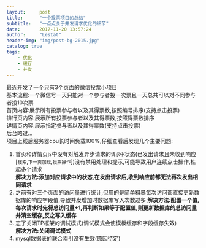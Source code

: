 ```yaml
---
layout:     post
title:      "一个投票项目的总结"
subtitle:   "一点点关于并发请求优化的细节"
date:       2017-11-20 13:57:24
author:     "Lestat"
header-img: "img/post-bg-2015.jpg"
catalog: true
tags:
    - 优化
    - 缓存
    - 并发
---
```



最近开发了一个只有3个页面的微信投票小项目  
基本流程:一个微信号一天只能对一个参与者投一次票且一天总共可以对不同参与者投10次票  
首页内容:展示所有投票参与者以及其得票数,按照编号排序(支持点击投票)  
排行页内容:展示所有投票参与者以及其得票数,按照得票数排序  
详情页内容:展示指定参与者以及其得票数(支持点击投票)  
后台略过...  
项目上线后服务器cpu长时间负载100%,仔细查看后发现几个主要问题:  
1. 首页和详情页js中没有对触发异步请求的`请求中`状态(已发出请求且未收到响应[`搜索`,`下一页加载`,`投票操作`])没有禁用处理和提示,可能导致用户连续点击操作,挂起多个请求  
**解决方法:添加对应请求中的状态,在发出请求后,收到响应前都无法再次发出相同请求**  
2. 之前有对三个页面的访问量进行统计,但用的是简单粗暴每次访问都直接更新数据库的响应字段值,导致并发增加时数据库写入次数过多
**解决方法:配置一个值,每次请求时先将总访问量+1,再判断如果等于配置值,则更新数据库的总访问量并清空缓存,反之写入缓存**  
3. 忘了关闭TP框架的调试模式(调试模式会使模板缓存和字段缓存失效)  
**解决方法:关闭调试模式**  
4. mysql数据表的联合索引没有生效(原因待定)  
